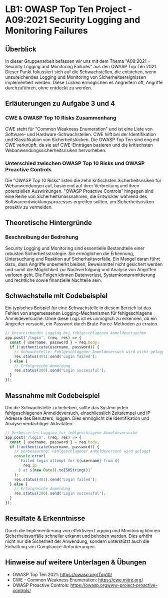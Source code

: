 # LB1: OWASP Top Ten Project - A09:2021 Security Logging and Monitoring Failures

## Überblick

In dieser Gruppenarbeit befassen wir uns mit dem Thema "A09:2021 – Security Logging and Monitoring Failures" aus den OWASP Top Ten 2021. Dieser Punkt fokussiert sich auf die Schwachstellen, die entstehen, wenn unzureichendes Logging und Monitoring von Sicherheitsereignissen implementiert werden. Diese Lücken ermöglichen es Angreifern oft, Angriffe durchzuführen, ohne entdeckt zu werden.

## Erläuterungen zu Aufgabe 3 und 4

### CWE & OWASP Top 10 Risks Zusammenhang

CWE steht für "Common Weakness Enumeration" und ist eine Liste von Software- und Hardware-Schwachstellen. CWE hilft bei der Identifikation und Klassifikation von Sicherheitslücken. Die OWASP Top Ten sind eng mit CWE verknüpft, da sie auf CWE-Einträgen basieren und die kritischsten Webanwendungssicherheitsrisiken hervorheben.

### Unterschied zwischen OWASP Top 10 Risks und OWASP Proactive Controls

Die "OWASP Top 10 Risks" listen die zehn kritischsten Sicherheitsrisiken für Webanwendungen auf, basierend auf ihrer Verbreitung und ihren potenziellen Auswirkungen. "OWASP Proactive Controls" hingegen sind eine Reihe von Sicherheitsmassnahmen, die Entwickler während des Softwareentwicklungsprozesses ergreifen sollten, um Sicherheitsrisiken proaktiv zu vermeiden.

## Theoretische Hintergründe

### Beschreibung der Bedrohung

Security Logging und Monitoring sind essentielle Bestandteile einer robusten Sicherheitsstrategie. Sie ermöglichen die Erkennung, Untersuchung und Reaktion auf Sicherheitsvorfälle. Ein Mangel daran führt dazu, dass Angriffe unbemerkt bleiben, Beweismittel nicht gesichert werden und somit die Möglichkeit zur Nachverfolgung und Analyse von Angriffen verloren geht. Die Folgen können Datenverlust, Systemkompromittierung und rechtliche sowie finanzielle Nachteile sein.

## Schwachstelle mit Codebeispiel

Ein typisches Beispiel für eine Schwachstelle in diesem Bereich ist das Fehlen von angemessenen Logging-Mechanismen für fehlgeschlagene Anmeldeversuche. Ohne diese Logs ist es unmöglich zu erkennen, ob ein Angreifer versucht, ein Passwort durch Brute-Force-Methoden zu erraten.

```javascript
// Unzureichendes Logging bei fehlgeschlagenen Anmeldeversuchen
app.post('/login', (req, res) => {
  const { username, password } = req.body;
  if (!authenticate(username, password)) {
    // Schwachstelle: Fehlgeschlagener Anmeldeversuch wird nicht geloggt
    res.status(401).send('Login failed');
  } else {
    // Erfolgreiche Anmeldung
    res.status(200).send('Login successful');
  }
});
```

## Massnahme mit Codebeispiel

Um die Schwachstelle zu beheben, sollte das System jeden fehlgeschlagenen Anmeldeversuch, einschliesslich Zeitstempel und IP-Adresse des Benutzers, loggen. Dies ermöglicht die Identifikation und Analyse verdächtiger Aktivitäten.

```javascript
// Verbessertes Logging für fehlgeschlagene Anmeldeversuche
app.post('/login', (req, res) => {
  const { username, password } = req.body;
  if (!authenticate(username, password)) {
    // Verbesserung: Fehlgeschlagener Anmeldeversuch wird geloggt
    console.error(
      `Failed login attempt for ${username} from ${
        req.ip
      } at ${new Date().toISOString()}`
    );
    res.status(401).send('Login failed');
  } else {
    // Erfolgreiche Anmeldung
    res.status(200).send('Login successful');
  }
});
```

## Resultate & Erkenntnisse

Durch die Implementierung von effektivem Logging und Monitoring können Sicherheitsvorfälle schneller erkannt und behoben werden. Dies erhöht nicht nur die Sicherheit der Anwendung, sondern unterstützt auch die Einhaltung von Compliance-Anforderungen.

## Hinweise auf weitere Unterlagen & Übungen

- OWASP Top Ten 2021: <https://owasp.org/Top10/>
- CWE - Common Weakness Enumeration: <https://cwe.mitre.org/>
- OWASP Proactive Controls: <https://owasp.orgwww-project-proactive-controls/>
